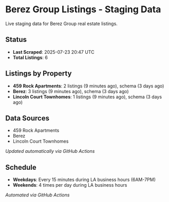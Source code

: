 # Berez Group Listings - Staging Data

Live staging data for Berez Group real estate listings.

## Status

- **Last Scraped**: 2025-07-23 20:47 UTC
- **Total Listings**: 6

## Listings by Property

- **459 Rock Apartments**: 2 listings (9 minutes ago), schema (3 days ago)
- **Berez**: 3 listings (9 minutes ago), schema (3 days ago)
- **Lincoln Court Townhomes**: 1 listings (9 minutes ago), schema (3 days ago)

## Data Sources

- 459 Rock Apartments
- Berez
- Lincoln Court Townhomes

*Updated automatically via GitHub Actions*

## Schedule

- **Weekdays**: Every 15 minutes during LA business hours (6AM-7PM)
- **Weekends**: 4 times per day during LA business hours

*Automated via GitHub Actions*
